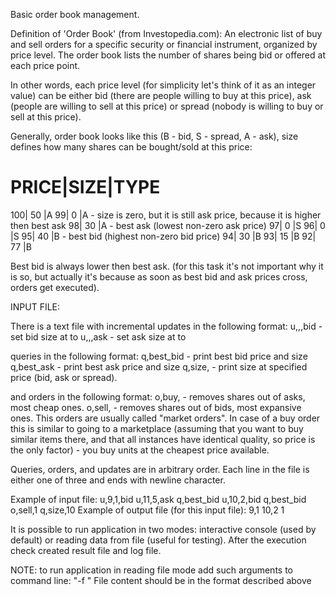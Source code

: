 Basic order book management.

Definition of 'Order Book' (from Investopedia.com):
An electronic list of buy and sell orders for a specific security or financial instrument, organized by price level. The order book lists the number of shares being bid or offered at each price point.

In other words, each price level (for simplicity let's think of it as an integer value) can be either bid (there are people willing to buy at this price), ask (people are willing to sell at this price) or spread (nobody is willing to buy or sell at this price).

Generally, order book looks like this (B - bid, S - spread, A - ask), size defines how many shares can be bought/sold at this price:

PRICE|SIZE|TYPE
===============
  100| 50 |A
   99|  0 |A - size is zero, but it is still ask price, because it is higher then best ask
   98| 30 |A - best ask (lowest non-zero ask price)
   97|  0 |S
   96|  0 |S
   95| 40 |B - best bid (highest non-zero bid price)
   94| 30 |B
   93| 15 |B
   92| 77 |B
 

Best bid is always lower then best ask. (for this task it's not important why it is so, but actually it's because as soon as best bid and ask prices cross, orders get executed).

INPUT FILE:

There is a text file with incremental updates in the following format:
u,<price>,<size>,bid - set bid size at <price> to <size>
u,<price>,<size>,ask - set ask size at <price> to <size>


queries in the following format:
q,best_bid - print best bid price and size
q,best_ask - print best ask price and size
q,size,<price> - print size at specified price (bid, ask or spread).

and orders in the following format:
o,buy,<size> - removes <size> shares out of asks, most cheap ones.
o,sell,<size> - removes <size> shares out of bids, most expansive ones.
This orders are usually called "market orders". In case of a buy order this is similar to going to a marketplace (assuming that you want to buy <size> similar items there, and that all instances have identical quality, so price is the only factor) - you buy <size> units at the cheapest price available.

Queries, orders, and updates are in arbitrary order. Each line in the file is either one of three and ends with newline character.

Example of input file:
u,9,1,bid
u,11,5,ask
q,best_bid
u,10,2,bid
q,best_bid
o,sell,1
q,size,10
Example of output file (for this input file):
9,1
10,2
1

It is possible to run application in two modes: interactive console (used by default) or reading data from file (useful for testing).
After the execution check created result file and log file.

NOTE: to run application in reading file mode add such arguments to command line: "-f <absolute path to file with orders>"
File content should be in the format described above

